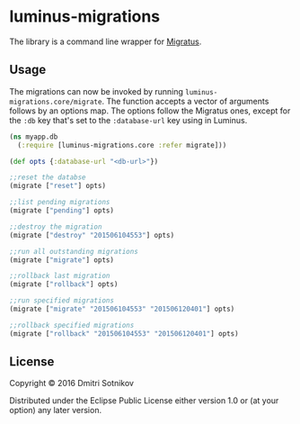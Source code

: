 # luminus-migrations

The library is a command line wrapper for [Migratus](https://github.com/yogthos/migratus). 

## Usage

The migrations can now be invoked by running `luminus-migrations.core/migrate`. The function accepts
a vector of arguments follows by an options map. The options follow the Migratus ones, except for the
`:db` key that's set to the `:database-url` key using in Luminus.

```clojure
(ns myapp.db
  (:require [luminus-migrations.core :refer migrate]))

(def opts {:database-url "<db-url>"})

;;reset the databse
(migrate ["reset"] opts)

;;list pending migrations
(migrate ["pending"] opts)

;;destroy the migration
(migrate ["destroy" "201506104553"] opts)

;;run all outstanding migrations
(migrate ["migrate"] opts)

;;rollback last migration
(migrate ["rollback"] opts)

;;run specified migrations
(migrate ["migrate" "201506104553" "201506120401"] opts)

;;rollback specified migrations
(migrate ["rollback" "201506104553" "201506120401"] opts)
```

## License

Copyright © 2016 Dmitri Sotnikov

Distributed under the Eclipse Public License either version 1.0 or (at
your option) any later version.
